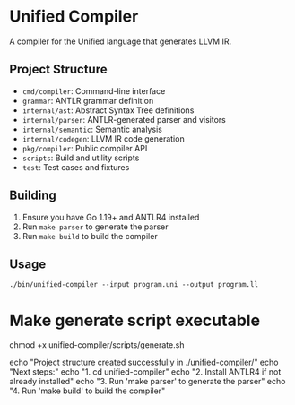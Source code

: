# Unified Compiler

A compiler for the Unified language that generates LLVM IR.

## Project Structure

- `cmd/compiler`: Command-line interface
- `grammar`: ANTLR grammar definition
- `internal/ast`: Abstract Syntax Tree definitions
- `internal/parser`: ANTLR-generated parser and visitors
- `internal/semantic`: Semantic analysis
- `internal/codegen`: LLVM IR code generation
- `pkg/compiler`: Public compiler API
- `scripts`: Build and utility scripts
- `test`: Test cases and fixtures

## Building

1. Ensure you have Go 1.19+ and ANTLR4 installed
2. Run `make parser` to generate the parser
3. Run `make build` to build the compiler

## Usage
```
./bin/unified-compiler --input program.uni --output program.ll
```


# Make generate script executable
chmod +x unified-compiler/scripts/generate.sh

echo "Project structure created successfully in ./unified-compiler/"
echo "Next steps:"
echo "1. cd unified-compiler"
echo "2. Install ANTLR4 if not already installed"
echo "3. Run 'make parser' to generate the parser"
echo "4. Run 'make build' to build the compiler"

